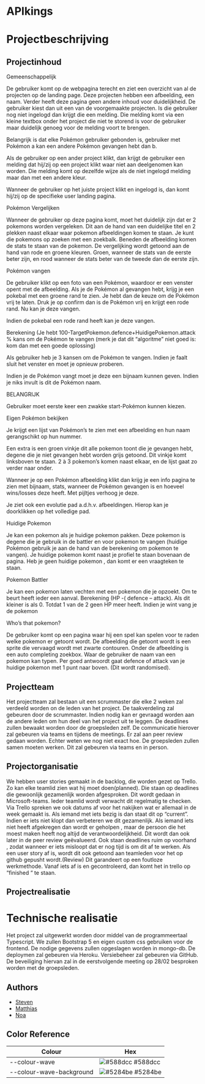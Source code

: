 # APIkings

# Projectbeschrijving

## Projectinhoud

Gemeenschappelijk

De gebruiker komt op de webpagina terecht en ziet een overzicht van al de projecten op de landing page. Deze projecten hebben een afbeelding, een naam. Verder heeft deze pagina geen andere inhoud voor duidelijkheid. De gebruiker kiest dan uit een van de voorgemaakte projecten. Is die gebruiker nog niet ingelogd dan krijgt die een melding. Die melding komt via een kleine textbox onder het project die niet te storend is voor de gebruiker maar duidelijk genoeg voor de melding voort te brengen.

Belangrijk is dat elke Pokémon gebruiker gebonden is, gebruiker met Pokémon a kan een andere Pokémon gevangen hebt dan b.

Als de gebruiker op een ander project klikt, dan krijgt de gebruiker een melding dat hij/zij op een project klikt waar niet aan deelgenomen kan worden. Die melding komt op dezelfde wijze als de niet ingelogd melding maar dan met een andere kleur.

Wanneer de gebruiker op het juiste project klikt en ingelogd is, dan komt hij/zij op de specifieke user landing pagina.

Pokémon Vergelijken

Wanneer de gebruiker op deze pagina komt, moet het duidelijk zijn dat er 2 pokemons worden vergeleken. Dit aan de hand van een duidelijke titel en 2 plekken naast elkaar waar pokemon afbeeldingen komen te staan. Je kunt die pokemons op zoeken met een zoekbalk. Beneden de afbeelding komen de stats te staan van de pokemon. De vergelijking wordt getoond aan de hand van rode en groene kleuren. Groen, wanneer de stats van de eerste beter zijn, en rood wanneer de stats beter van de tweede dan de eerste zijn.

Pokémon vangen

De gebruiker klikt op een foto van een Pokémon, waardoor er een venster opent met de afbeelding.
Als je de Pokémon al gevangen hebt, krijg je een pokebal met een groene rand te zien. Je hebt dan de keuze om de Pokémon vrij te laten. Druk je op confirm dan is de Pokémon vrij en krijgt een rode rand. Nu kan je deze vangen.

Indien de pokebal een rode rand heeft kan je deze vangen.

Berekening
(Je hebt 100-TargetPokemon.defence+HuidigePokemon.attack % kans om de Pokémon te vangen (merk je dat dit “algoritme” niet goed is: kom dan met een goede oplossing)

Als gebruiker heb je 3 kansen om de Pokémon te vangen. Indien je faalt sluit het venster en moet je opnieuw proberen.

Indien je de Pokémon vangt moet je deze een bijnaam kunnen geven. Indien je niks invult is dit de Pokémon naam.

BELANGRIJK

Gebruiker moet eerste keer een zwakke start-Pokémon kunnen kiezen.

Eigen Pokémon bekijken

Je krijgt een lijst van Pokémon’s te zien met een afbeelding en hun naam gerangschikt op hun nummer.

Een extra is een groen vinkje dit alle pokemon toont die je gevangen hebt, degene die je niet gevangen hebt worden grijs getoond. Dit vinkje komt linksboven te staan. 2 à 3 pokemon’s komen naast elkaar, en de lijst gaat zo verder naar onder.

Wanneer je op een Pokémon afbeelding klikt dan krijg je een info pagina te zien met bijnaam, stats, wanneer de Pokémon gevangen is en hoeveel wins/losses deze heeft. Met pijltjes verhoog je deze.

Je ziet ook een evolutie pad a.d.h.v. afbeeldingen. Hierop kan je doorklikken op het volledige pad.

Huidige Pokemon

Je kan een pokemon als je huidige pokemon pakken. Deze pokemon is degene die je gebruik in de battler en voor pokemon te vangen (huidige Pokémon gebruik je aan de hand van de berekening om pokemon te vangen). Je huidige pokemon komt naast je profiel te staan bovenaan de pagina. Heb je geen huidige pokemon , dan komt er een vraagteken te staan.

Pokemon Battler

Je kan een pokemon laten vechten met een pokemon die je opzoekt. Om te beurt heeft ieder een aanval. Berekening (HP -( defence – attack). Als dit kleiner is als 0. Totdat 1 van de 2 geen HP meer heeft. Indien je wint vang je de pokemon

Who’s that pokemon?

De gebruiker komt op een pagina waar hij een spel kan spelen voor te raden welke pokemon er getoont wordt. De afbeelding die getoont wordt is een sprite die vervaagd wordt met zwarte contouren. Onder de afbeelding is een auto completing zoekbox. Waar de gebruiker de naam van een pokemon kan typen. Per goed antwoordt gaat defence of attack van je huidige pokemon met 1 punt naar boven. (Dit wordt randomised).

## Projectteam

Het projectteam zal bestaan uit een scrummaster die elke 2 weken zal verdeeld worden on de leden van het project. De taakverdeling zal gebeuren door de scrummaster. Indien nodig kan er gevraagd worden aan de andere leden om hun deel van het project uit te leggen. De deadlines zullen bewaakt worden door de groepsleden zelf. De communicatie hierover zal gebeuren via teams en tijdens de meetings. Er zal aan peer review gedaan worden. Echter weten we nog niet exact hoe. De groepsleden zullen samen moeten werken. Dit zal gebeuren via teams en in person.

## Projectorganisatie

We hebben user stories gemaakt in de backlog, die worden gezet op Trello. Zo kan elke teamlid zien wat hij moet doen(planned). Die staan op deadlines die gewoonlijk gezamenlijk worden afgesproken. Dit wordt gedaan in Microsoft-teams. Ieder teamlid wordt verwacht dit regelmatig te checken. Via Trello spreken we ook datums af voor het nakijken wat er allemaal in de week gemaakt is. Als iemand met iets bezig is dan staat dit op “current”. Indien er iets niet klopt dan verbeteren we dit gezamenlijk. Als iemand iets niet heeft afgekregen dan wordt er geholpen , maar de persoon die het moest maken heeft nog altijd de verantwoordelijkheid. Dit wordt dan ook later in de peer review geëvalueerd. Ook staan deadlines ruim op voorhand , zodat wanneer er iets misloopt dat er nog tijd is om dit af te werken. Als een user story af is, wordt dit ook getoond aan teamleden voor het op github gepusht wordt.(Review) Dit garandeert op een foutloze werkmethode. Vanaf iets af is en gecontroleerd, dan komt het in trello op “finished “ te staan.

## Projectrealisatie

# Technische realisatie

Het project zal uitgewerkt worden door middel van de programmeertaal Typescript. We zullen Bootstrap 5 en eigen custom css gebruiken voor de frontend. De nodige gegevens zullen opgeslagen worden in mongo-db. De deploymen zal gebeuren via Heroku. Versiebeheer zal gebeuren via GitHub. De beveiliging hiervan zal in de eerstvolgende meeting op 28/02 besproken worden met de groepsleden.

## Authors

- [Steven](https://github.com/Joeprogrammer69)
- [Matthias](https://github.com/Syntaxly0)
- [Noa](https://www.github.com/NoaBrecht)

## Color Reference

| Colour                   | Hex                                                              |
| ------------------------ | ---------------------------------------------------------------- |
| --colour-wave            | ![#588dcc](https://via.placeholder.com/10/588dcc?text=+) #588dcc |
| --colour-wave-background | ![#5284be](https://via.placeholder.com/10/5284be?text=+) #5284be |
